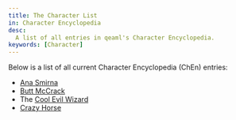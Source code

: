 ```yaml
---
title: The Character List
in: Character Encyclopedia
desc:
  A list of all entries in qeaml's Character Encyclopedia.
keywords: [Character]
---
```


Below is a list of all current Character Encyclopedia (ChEn) entries:

* [Ana Smirna]
* [Butt McCrack]
* The [Cool Evil Wizard]
* [Crazy Horse]

[Ana Smirna]: /character/AnaSmirna
[Butt McCrack]: /character/ButtMcCrack
[Cool Evil Wizard]: /character/CoolEvilWizard
[Crazy Horse]: /character/CrazyHorse
